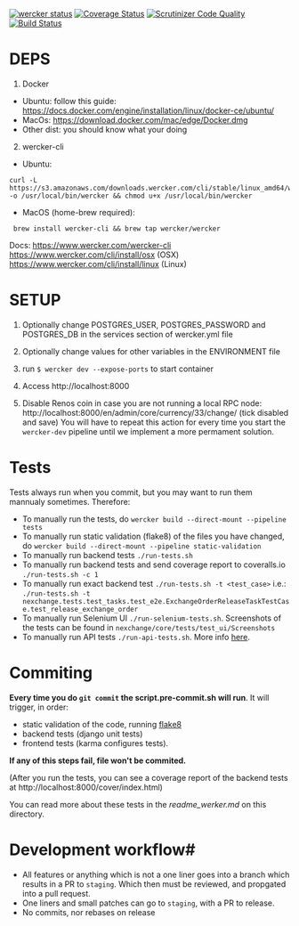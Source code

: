 [![wercker status](https://app.wercker.com/status/067cf790e7047fabce4a0bdcd8d0cae8/s/ "wercker status")](https://app.wercker.com/project/byKey/067cf790e7047fabce4a0bdcd8d0cae8)
[![Coverage Status](https://coveralls.io/repos/github/onitsoft/nexchange/badge.svg?branch=HEAD&t=bsPMc2)](https://coveralls.io/github/onitsoft/nexchange?branch=HEAD)
[![Scrutinizer Code Quality](https://scrutinizer-ci.com/g/onitsoft/nexchange/badges/quality-score.png?b=release&s=dea82d8c22adbb8b18ee327b9771fc5bbe08d335)](https://scrutinizer-ci.com/g/onitsoft/nexchange/?branch=release)
[![Build Status](https://scrutinizer-ci.com/g/onitsoft/nexchange/badges/build.png?b=release&s=0e65f940af2dbaadcbea7ee9a2e0ff2bac753da0)](https://scrutinizer-ci.com/g/onitsoft/nexchange/build-status/release)

# DEPS

1. Docker
 - Ubuntu: follow this guide: https://docs.docker.com/engine/installation/linux/docker-ce/ubuntu/
 - MacOs: https://download.docker.com/mac/edge/Docker.dmg
 - Other dist: you should know what your doing
2. wercker-cli
 - Ubuntu: 
 ```
 curl -L https://s3.amazonaws.com/downloads.wercker.com/cli/stable/linux_amd64/wercker -o /usr/local/bin/wercker && chmod u+x /usr/local/bin/wercker
```
 - MacOS (home-brew required): 
 ```
  brew install wercker-cli && brew tap wercker/wercker
 ```
 Docs: https://www.wercker.com/wercker-cli
 https://www.wercker.com/cli/install/osx (OSX)
 https://www.wercker.com/cli/install/linux (Linux)

# SETUP

1. Optionally change POSTGRES_USER, POSTGRES_PASSWORD and POSTGRES_DB in the services section of wercker.yml file

2. Optionally change values for other variables in the ENVIRONMENT file

3. run `$ wercker dev --expose-ports` to start container

4. Access http://localhost:8000

5. Disable Renos coin in case you are not running a local RPC node:
http://localhost:8000/en/admin/core/currency/33/change/
(tick disabled and save)
You will have to repeat this action for every time you start the `wercker-dev` pipeline until we implement a more permament solution.

# Tests
Tests always run when you commit, but you may want to run them mannualy sometimes. Therefore:

* To manually run the tests, do `wercker build --direct-mount --pipeline tests`
* To  manually run static validation (flake8) of the files you have changed, do `wercker build --direct-mount --pipeline static-validation`
* To manually run backend tests   `./run-tests.sh`
* To manually run backend tests and send coverage report to coveralls.io   `./run-tests.sh -c 1`
* To manually run exact backend test   `./run-tests.sh -t <test_case>` i.e.: ```./run-tests.sh -t nexchange.tests.test_tasks.test_e2e.ExchangeOrderReleaseTaskTestCase.test_release_exchange_order```
* To manually run Selenium UI  `./run-selenium-tests.sh`. Screenshots of the tests can be found in `nexchange/core/tests/test_ui/Screenshots`
* To manually run API tests `./run-api-tests.sh`. More info [here](https://app.apiary.io/nexchange2/tests/runs#tutorial).


# Commiting
**Every time  you do `git commit` the script.pre-commit.sh will run**.
It will trigger, in order: 
- static validation of the code, running [flake8](https://flake8.readthedocs.io/en/latest/) 
- backend tests (django unit tests)
- frontend tests (karma configures tests). 

**If any of this steps fail, file won't be commited.**

(After you run the tests, you can see a coverage report of the backend tests at http://localhost:8000/cover/index.html)

You can read more about these tests in the *readme_werker.md* on this directory.


# Development workflow#

- All features or anything which is not a one liner goes into a branch which results in a PR to `staging`.
 Which then must be reviewed, and propgated into a pull request.
- One liners and small patches can go to `staging`, with a PR to release.
- No commits, nor rebases on release
